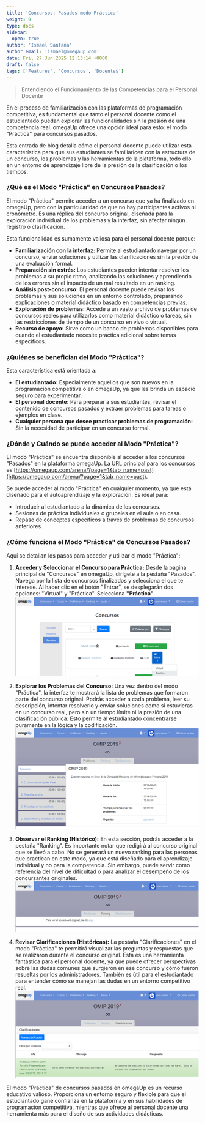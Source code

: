 ```yaml
---
title: 'Concursos: Pasados modo Práctica'
weight: 9
type: docs
sidebar:
  open: true
author: 'Ismael Santana'
author_email: 'ismael@omegaup.com'
date: Fri, 27 Jun 2025 12:13:14 +0000
draft: false
tags: ['Features', 'Concursos', 'Docentes']
---
```


> Entendiendo el Funcionamiento de las Competencias para el Personal Docente

En el proceso de familiarización con las plataformas de programación competitiva, es fundamental que tanto el personal docente como el estudiantado puedan explorar las funcionalidades sin la presión de una competencia real. omegaUp ofrece una opción ideal para esto: el modo "Práctica" para concursos pasados.

Esta entrada de blog detalla cómo el personal docente puede utilizar esta característica para que sus estudiantes se familiaricen con la estructura de un concurso, los problemas y las herramientas de la plataforma, todo ello en un entorno de aprendizaje libre de la presión de la clasificación o los tiempos.

### ¿Qué es el Modo "Práctica" en Concursos Pasados?

El modo "Práctica" permite acceder a un concurso que ya ha finalizado en omegaUp, pero con la particularidad de que no hay participantes activos ni cronómetro. Es una réplica del concurso original, diseñada para la exploración individual de los problemas y la interfaz, sin afectar ningún registro o clasificación.

Esta funcionalidad es sumamente valiosa para el personal docente porque:

* **Familiarización con la interfaz:** Permite al estudiantado navegar por un concurso, enviar soluciones y utilizar las clarificaciones sin la presión de una evaluación formal.
* **Preparación sin estrés:** Los estudiantes pueden intentar resolver los problemas a su propio ritmo, analizando las soluciones y aprendiendo de los errores sin el impacto de un mal resultado en un ranking.
* **Análisis post-concurso:** El personal docente puede revisar los problemas y sus soluciones en un entorno controlado, preparando explicaciones o material didáctico basado en competencias previas.
* **Exploración de problemas:** Accede a un vasto archivo de problemas de concursos reales para utilizarlos como material didáctico o tareas, sin las restricciones de tiempo de un concurso en vivo o virtual.
* **Recurso de apoyo:** Sirve como un banco de problemas disponibles para cuando el estudiantado necesite práctica adicional sobre temas específicos.

### ¿Quiénes se benefician del Modo "Práctica"?

Esta característica está orientada a:

* **El estudiantado:** Especialmente aquellos que son nuevos en la programación competitiva o en omegaUp, ya que les brinda un espacio seguro para experimentar.
* **El personal docente:** Para preparar a sus estudiantes, revisar el contenido de concursos pasados y extraer problemas para tareas o ejemplos en clase.
* **Cualquier persona que desee practicar problemas de programación:** Sin la necesidad de participar en un concurso formal.

### ¿Dónde y Cuándo se puede acceder al Modo "Práctica"?

El modo "Práctica" se encuentra disponible al acceder a los concursos "Pasados" en la plataforma omegaUp. La URL principal para los concursos es [https://omegaup.com/arena/?page=1&tab_name=past](https://omegaup.com/arena/?page=1&tab_name=past).

Se puede acceder al modo "Práctica" en cualquier momento, ya que está diseñado para el autoaprendizaje y la exploración. Es ideal para:

* Introducir al estudiantado a la dinámica de los concursos.
* Sesiones de práctica individuales o grupales en el aula o en casa.
* Repaso de conceptos específicos a través de problemas de concursos anteriores.

### ¿Cómo funciona el Modo "Práctica" de Concursos Pasados?

Aquí se detallan los pasos para acceder y utilizar el modo "Práctica":

1.  **Acceder y Seleccionar el Concurso para Práctica:**
    Desde la página principal de "Concursos" en omegaUp, dirígete a la pestaña "Pasados". Navega por la lista de concursos finalizados y selecciona el que te interese. Al hacer clic en el botón "Entrar", se desplegarán dos opciones: "Virtual" y "Práctica". Selecciona **"Práctica"**. ![(Imagen 1)](/images/concurso-practica-1.png)

2.  **Explorar los Problemas del Concurso:**
    Una vez dentro del modo "Práctica", la interfaz te mostrará la lista de problemas que formaron parte del concurso original. Podrás acceder a cada problema, leer su descripción, intentar resolverlo y enviar soluciones como si estuvieras en un concurso real, pero sin un tiempo límite ni la presión de una clasificación pública. Esto permite al estudiantado concentrarse puramente en la lógica y la codificación. ![(Imagen 2)](/images/concurso-practica-2.png)

3.  **Observar el Ranking (Histórico):**
    En esta sección, podrás acceder a la pestaña "Ranking". Es importante notar que redigirá al concurso original que se llevó a cabo. No se generará un nuevo ranking para las personas que practican en este modo, ya que está diseñado para el aprendizaje individual y no para la competencia. Sin embargo, puede servir como referencia del nivel de dificultad o para analizar el desempeño de los concursantes originales. ![(Imagen 3)](/images/concurso-practica-3.png)

4.  **Revisar Clarificaciones (Históricas):**
    La pestaña "Clarificaciones" en el modo "Práctica" te permitirá visualizar las preguntas y respuestas que se realizaron durante el concurso original. Esta es una herramienta fantástica para el personal docente, ya que puede ofrecer perspectivas sobre las dudas comunes que surgieron en ese concurso y cómo fueron resueltas por los administradores. También es útil para el estudiantado para entender cómo se manejan las dudas en un entorno competitivo real. ![(Imagen 4)](/images/concurso-practica-4.png)

El modo "Práctica" de concursos pasados en omegaUp es un recurso educativo valioso. Proporciona un entorno seguro y flexible para que el estudiantado gane confianza en la plataforma y en sus habilidades de programación competitiva, mientras que ofrece al personal docente una herramienta más para el diseño de sus actividades didácticas.